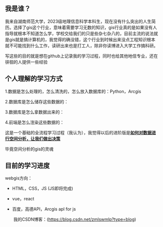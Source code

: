 ## 我是谁？

​    我来自湖南师范大学，2023级地理信息科学本科生，现在没有什么突出的人生简历。选择了gis这个行业，意味着需要学习无数的知识，gis行业真的是如果没有人指导就根本不知道怎么学，学校交给我们的只是些杂七杂八的，目前主流的说法就是gis就是搞计算机的，我觉得的确没错，这个行业到时候出来没点工程知识根本就不可能找到什么工作，读研出来也是打工人，除非你读博进入大学工作搞科研。

​    写这些的目的就是想在github上记录我的学习过程，同时也给其他地信专业，还在徘徊的人提供一些经验



## 个人理解的学习方式

1.数据是怎么处理的，怎么清洗的，怎么放入数据库的：Python，Arcgis

2.数据库是怎么储存这些数据的：

3.数据库是怎么拿数据出来的：

4.前端是怎么渲染这些数据的：

这是一个基础的全流程学习过程（我认为），我觉得以后的进阶版是<u>**如何对数据进行空间分析，让我们做出决策**</u>

毕竟空间分析的gis的灵魂

## 目前的学习进度

webgis方向：

- HTML，CSS，JS     (JS即将完成)

- vue，react

- 百度，高德API，Arcgis apl for js

  ​
我的CSDN博客：(https://blog.csdn.net/zmlswmlp?type=blog)
